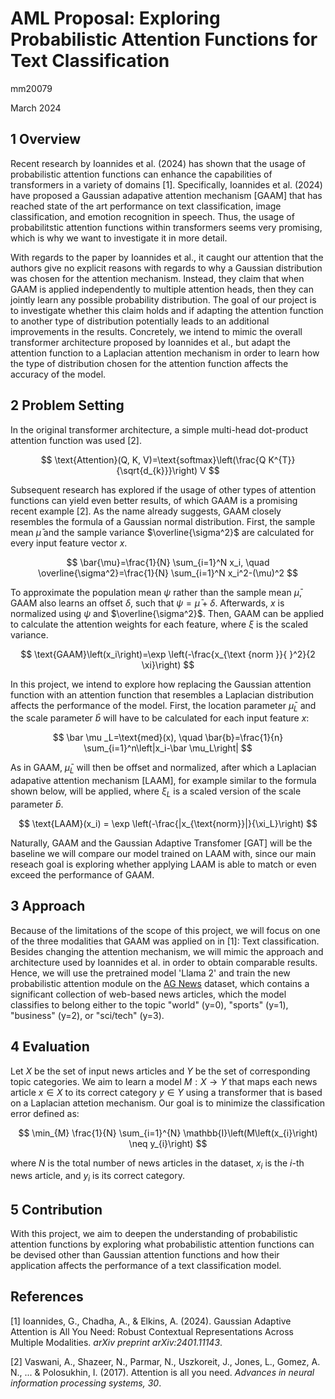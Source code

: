 # AML Proposal: Exploring Probabilistic Attention Functions for Text Classification

mm20079

March 2024

## 1 Overview

Recent research by Ioannides et al. (2024) has shown that the usage of probabilistic attention functions can enhance the capabilities of transformers in a variety of domains [1]. Specifically, Ioannides et al. (2024) have proposed a Gaussian adapative attention mechanism [GAAM] that has reached state of the art performance on text classification, image classification, and emotion recognition in speech. Thus, the usage of probabilitstic attention functions within transformers seems very promising, which is why we want to investigate it in more detail.

With regards to the paper by Ioannides et al., it caught our attention that the authors give no explicit reasons with regards to why a Gaussian distribution was chosen for the attention mechanism. Instead, they claim that when GAAM is applied independently to multiple attention heads, then they can jointly learn any possible probability distribution. The goal of our project is to investigate whether this claim holds and if adapting the attention function to another type of distribution potentially leads to an additional improvements in the results. Concretely, we intend to mimic the overall transformer architecture proposed by Ioannides et al., but adapt the attention function to a Laplacian attention mechanism in order to learn how the type of distribution chosen for the attention function affects the accuracy of the model.

## 2 Problem Setting

In the original transformer architecture, a simple multi-head dot-product attention function was used [2].

$$
\text{Attention}(Q, K, V)=\text{softmax}\left(\frac{Q K^{T}}{\sqrt{d_{k}}}\right) V
$$

Subsequent research has explored if the usage of other types of attention functions can yield even better results, of which GAAM is a promising recent example [2]. As the name already suggests, GAAM closely resembles the formula of a Gaussian normal distribution. First, the sample mean $\bar \mu$ and the sample variance $\overline{\sigma^2}$ are calculated for every input feature vector $x$.

$$
\bar{\mu}=\frac{1}{N} \sum_{i=1}^N x_i, \quad \overline{\sigma^2}=\frac{1}{N} \sum_{i=1}^N x_i^2-(\mu)^2
$$

To approximate the population mean $\psi$ rather than the sample mean $\bar \mu$, GAAM also learns an offset $\delta$, such that $\psi = \bar \mu + \delta$. Afterwards, $x$ is normalized using $\psi$ and $\overline{\sigma^2}$. Then, GAAM can be applied to calculate the attention weights for each feature, where $\xi$ is the scaled variance.

$$
\text{GAAM}\left(x_i\right)=\exp \left(-\frac{x_{\text {norm }}{ }^2}{2 \xi}\right)
$$

In this project, we intend to explore how replacing the Gaussian attention function with an attention function that resembles a Laplacian distribution affects the performance of the model. First, the location parameter $\bar \mu_L$ and the scale parameter $\bar b$ will have to be calculated for each input feature $x$:

$$
\bar \mu _L=\text{med}(x), \quad \bar{b}=\frac{1}{n} \sum_{i=1}^n\left|x_i-\bar \mu_L\right|
$$
<!-- source: https://en.wikipedia.org/wiki/Laplace_distribution#Statistical_inference -->

As in GAAM, $\bar \mu _L$ will then be offset and normalized, after which a Laplacian adapative attention mechanism [LAAM], for example similar to the formula shown below, will be applied, where $\xi_L$ is a scaled version of the scale parameter $\bar b$.

$$
\text{LAAM}(x_i) = \exp \left(-\frac{|x_{\text{norm}}|}{\xi_L}\right)
$$

Naturally, GAAM and the Gaussian Adaptive Transfomer [GAT] will be the baseline we will compare our model trained on LAAM with, since our main reseach goal is exploring whether applying LAAM is able to match or even exceed the performance of GAAM.

## 3 Approach

Because of the limitations of the scope of this project, we will focus on one of the three modalities that GAAM was applied on in [1]: Text classification. Besides changing the attention mechanism, we will mimic the approach and architecture used by Ioannides et al. in order to obtain comparable results. Hence, we will use the pretrained model 'Llama 2' and train the new probabilistic attention module on the [AG News](https://www.kaggle.com/datasets/amananandrai/ag-news-classification-dataset) dataset, which contains a significant collection of web-based news articles, which the model classifies to belong either to the topic "world" (y=0), "sports" (y=1), "business" (y=2), or "sci/tech" (y=3).

## 4 Evaluation

Let $X$ be the set of input news articles and $Y$ be the set of corresponding topic categories. We aim to learn a model $M: X \rightarrow Y$ that maps each news article $x \in X$ to its correct category $y \in Y$ using a transformer that is based on a Laplacian attetion mechanism. Our goal is to minimize the classification error defined as:

$$
\min_{M} \frac{1}{N} \sum_{i=1}^{N} \mathbb{I}\left(M\left(x_{i}\right) \neq y_{i}\right)
$$

where $N$ is the total number of news articles in the dataset, $x_{i}$ is the $i$-th news article, and $y_{i}$ is its correct category.

## 5 Contribution

With this project, we aim to deepen the understanding of probabilistic attention functions by exploring what probabilistic attention functions can be devised other than Gaussian attention functions and how their application affects the performance of a text classification model.

## References

<!-- APA -->
[1] Ioannides, G., Chadha, A., & Elkins, A. (2024). Gaussian Adaptive Attention is All You Need: Robust Contextual Representations Across Multiple Modalities. <em>arXiv preprint arXiv:2401.11143</em>.

[2] Vaswani, A., Shazeer, N., Parmar, N., Uszkoreit, J., Jones, L., Gomez, A. N., ... & Polosukhin, I. (2017). Attention is all you need. <em>Advances in neural information processing systems, 30</em>.



